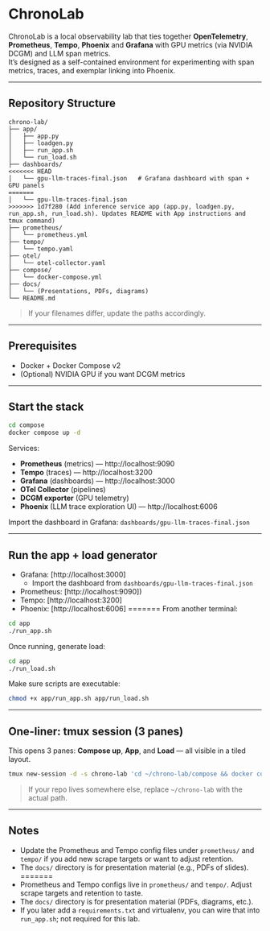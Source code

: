 # ChronoLab

ChronoLab is a local observability lab that ties together **OpenTelemetry**, **Prometheus**, **Tempo**, **Phoenix** and **Grafana** with GPU metrics (via NVIDIA DCGM) and LLM span metrics.  
It’s designed as a self-contained environment for experimenting with span metrics, traces, and exemplar linking into Phoenix.

---

## Repository Structure

```
chrono-lab/
├── app/
│   ├── app.py
│   ├── loadgen.py
│   ├── run_app.sh
│   └── run_load.sh
├── dashboards/
<<<<<<< HEAD
│   └── gpu-llm-traces-final.json   # Grafana dashboard with span + GPU panels
=======
│   └── gpu-llm-traces-final.json
>>>>>>> 1d7f280 (Add inference service app (app.py, loadgen.py, run_app.sh, run_load.sh). Updates README with App instructions and tmux command)
├── prometheus/
│   └── prometheus.yml
├── tempo/
│   └── tempo.yaml
├── otel/
│   └── otel-collector.yaml
├── compose/
│   └── docker-compose.yml
├── docs/
│   └── (Presentations, PDFs, diagrams)
└── README.md
```

> If your filenames differ, update the paths accordingly.

---

## Prerequisites

- Docker + Docker Compose v2
- (Optional) NVIDIA GPU if you want DCGM metrics

---

## Start the stack

```bash
cd compose
docker compose up -d
```

Services:
- **Prometheus** (metrics) — http://localhost:9090
- **Tempo** (traces) — http://localhost:3200
- **Grafana** (dashboards) — http://localhost:3000
- **OTel Collector** (pipelines)
- **DCGM exporter** (GPU telemetry)
- **Phoenix** (LLM trace exploration UI) — http://localhost:6006


Import the dashboard in Grafana: `dashboards/gpu-llm-traces-final.json`

---

## Run the app + load generator

- Grafana: [http://localhost:3000]
  - Import the dashboard from `dashboards/gpu-llm-traces-final.json`  
- Prometheus: [http://localhost:9090])  
- Tempo: [http://localhost:3200]
- Phoenix: [http://localhost:6006]
=======
From another terminal:

```bash
cd app
./run_app.sh
```

Once running, generate load:

```bash
cd app
./run_load.sh
```

Make sure scripts are executable:
```bash
chmod +x app/run_app.sh app/run_load.sh
```

---

## One-liner: tmux session (3 panes)

This opens 3 panes: **Compose up**, **App**, and **Load** — all visible in a tiled layout.

```bash
tmux new-session -d -s chrono-lab 'cd ~/chrono-lab/compose && docker compose up -d' \;   split-window -h 'cd ~/chrono-lab/app && ./run_app.sh' \;   split-window -v 'cd ~/chrono-lab/app && ./run_load.sh' \;   select-layout tiled \; attach
```

> If your repo lives somewhere else, replace `~/chrono-lab` with the actual path.

---

## Notes

- Update the Prometheus and Tempo config files under `prometheus/` and `tempo/` if you add new scrape targets or want to adjust retention.  
- The `docs/` directory is for presentation material (e.g., PDFs of slides).  
=======
- Prometheus and Tempo configs live in `prometheus/` and `tempo/`. Adjust scrape targets and retention to taste.
- The `docs/` directory is for presentation material (PDFs, diagrams, etc.).
- If you later add a `requirements.txt` and virtualenv, you can wire that into `run_app.sh`; not required for this lab.

